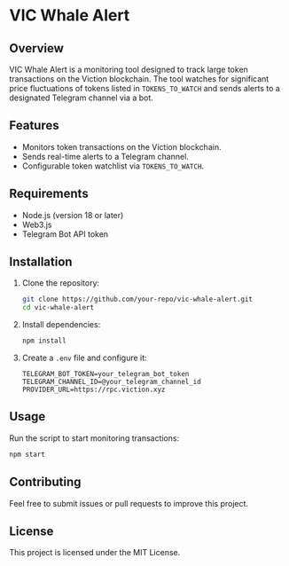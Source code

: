 # VIC Whale Alert

## Overview
VIC Whale Alert is a monitoring tool designed to track large token transactions on the Viction blockchain. The tool watches for significant price fluctuations of tokens listed in `TOKENS_TO_WATCH` and sends alerts to a designated Telegram channel via a bot.

## Features
- Monitors token transactions on the Viction blockchain.
- Sends real-time alerts to a Telegram channel.
- Configurable token watchlist via `TOKENS_TO_WATCH`.

## Requirements
- Node.js (version 18 or later)
- Web3.js
- Telegram Bot API token

## Installation
1. Clone the repository:
   ```bash
   git clone https://github.com/your-repo/vic-whale-alert.git
   cd vic-whale-alert
   ```
2. Install dependencies:
   ```bash
   npm install
   ```
3. Create a `.env` file and configure it:
   ```env
   TELEGRAM_BOT_TOKEN=your_telegram_bot_token
   TELEGRAM_CHANNEL_ID=@your_telegram_channel_id
   PROVIDER_URL=https://rpc.viction.xyz
   ```

## Usage
Run the script to start monitoring transactions:
```bash
npm start
```

## Contributing
Feel free to submit issues or pull requests to improve this project.

## License
This project is licensed under the MIT License.